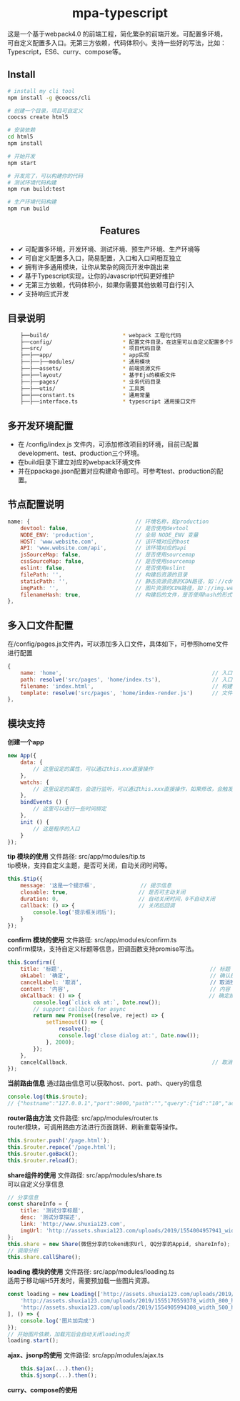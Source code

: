 <h1 align="center">mpa-typescript</h1>
这是一个基于webpack4.0 的前端工程，简化繁杂的前端开发。可配置多环境，可自定义配置多入口。无第三方依赖，代码体积小。支持一些好的写法，比如：Typescript，ES6、curry、compose等。

## Install

```bash
# install my cli tool
npm install -g @coocss/cli

# 创建一个目录，项目可自定义
coocss create html5

# 安装依赖
cd html5
npm install

# 开始开发
npm start

# 开发完了，可以构建你的代码
# 测试环境代码构建
npm run build:test

# 生产环境代码构建
npm run build
```

<h2 align="center">Features</h2>

- ✔︎ 可配置多环境，开发环境、测试环境、预生产环境、生产环境等
- ✔︎ 可自定义配置多入口，简易配置，入口和入口间相互独立
- ✔︎ 拥有许多通用模块，让你从繁杂的网页开发中跳出来
- ✔︎ 基于Typescript实现，让你的Javascript代码更好维护
- ✔ 无第三方依赖，代码体积小，如果你需要其他依赖可自行引入
- ✔ 支持响应式开发

## 目录说明
```bash
    ├──build/                       * webpack 工程化代码
    ├──config/                      * 配置文件目录，在这里可以自定义配置多个环境，多个入口文件
    ├──src/                         * 项目代码目录
    ├──├──app/                      * app实现
    ├──├──├──modules/               * 通用模块
    ├──├──assets/                   * 前端资源文件
    ├──├──layout/                   * 基于Ejs的模板文件
    ├──├──pages/                    * 业务代码目录
    ├──├──utis/                     * 工具类
    ├──├──constant.ts               * 通用常量
    ├──├──interface.ts              * typescript 通用接口文件
```

## 多开发环境配置
- 在 /config/index.js 文件内，可添加修改项目的环境，目前已配置development、test、production三个环境。
- 在build目录下建立对应的webpack环境文件
- 并在ppackage.json配置对应构建命令即可。可参考test、production的配置。

## 节点配置说明
```js
name: {                                 // 环境名称，如production
    devtool: false,                     // 是否使用devtool
    NODE_ENV: 'production',             // 全局 NODE_ENV 变量
    HOST: 'www.website.com',            // 该环境对应的host
    API: 'www.website.com/api',         // 该环境对应的api
    jsSourceMap: false,                 // 是否使用sourcemap
    cssSourceMap: false,                // 是否使用sourcemap
    eslint: false,                      // 是否使用eslint
    filePath: '',                       // 构建后资源的目录
    staticPath: '',                     // 静态资源资源的CDN路径，如：//cdn.website.com
    imgPath: '',                        // 图片资源的CDN路径，如：//img.website.com
    filenameHash: true,                 // 构建后的文件，是否使用hash的形式
},
```
## 多入口文件配置

在/config/pages.js文件内，可以添加多入口文件，具体如下，可参照home文件进行配置

```js
{
    name: 'home',                                               // 入口名称
    path: resolve('src/pages', 'home/index.ts'),                // 入口文件路径
    filename: 'index.html',                                     // 构建后的名称，支持目录如：onezero/index.html
    template: resolve('src/pages', 'home/index-render.js')      // 文件模板
},
```

## 模块支持
**创建一个app**

```js
new App({
    data: {
        // 这里设定的属性，可以通过this.xxx直接操作
    },
    watchs: {
        // 这里设定的属性，会进行监听，可以通过this.xxx直接操作，如果修改，会触发this.xxxHandler，可以在xxxHandler
    },
    bindEvents () {
        // 这里可以进行一些时间绑定
    },
    init () {
        // 这是程序的入口  
    }
});
```

**tip 模块的使用**
文件路径: src/app/modules/tip.ts <br />
tip模块，支持自定义主题，是否可关闭，自动关闭时间等。

```js 
this.$tip({
    message: '这是一个提示框',              // 提示信息
    closable: true,                      // 是否可主动关闭
    duration: 0,                         // 自动关闭时间，0不自动关闭
    callback: () => {                    // 关闭后回调
        console.log('提示框关闭后');
    }
});
```

**confirm 模块的使用**
文件路径: src/app/modules/confirm.ts <br />
confirm模块，支持自定义标题等信息，回调函数支持promise写法。

```js 
this.$confirm({
    title: '标题',                                              // 标题
    okLabel: '确定',                                            // 确认按钮，空则不显示，默认值: 确定
    cancelLabel: '取消‘,                                        // 取消按钮，空则不显示，默认值: 取消
    content: '内容',                                            // 内容
    okCallback: () => {                                        // 确定按钮回调，支持async、promise，可不传
        console.log(`click ok at:`, Date.now());
        // support callback for async
        return new Promise((resolve, reject) => {
            setTimeout(() => {
                resolve();
                console.log('close dialog at:', Date.now());
            }, 2000);
        });
    },
    cancelCallback,                                             // 取消按钮回调，可不传
});
```

**当前路由信息**
通过路由信息可以获取host、port、path、query的信息

```js
console.log(this.$route);
// {"hostname":"127.0.0.1","port":9000,"path":"","query":{"id":"10","action":"justdoit"}}
```

**router路由方法**
文件路径: src/app/modules/router.ts <br />
router模块，可调用路由方法进行页面跳转、刷新重载等操作。

```js
this.$router.push('/page.html');
this.$router.repace('/page.html');
this.$router.goBack();
this.$router.reload();
```

**share组件的使用**
文件路径: src/app/modules/share.ts <br />
可以自定义分享信息

```js
// 分享信息
const shareInfo = {
    title: '测试分享标题',
    desc: '测试分享描述',
    link: 'http://www.shuxia123.com',
    imgUrl: 'http://assets.shuxia123.com/uploads/2019/1554004957941_width_748_height_500.jpg'
};
this.share = new Share(微信分享的token请求Url, QQ分享的Appid, shareInfo);
// 调用分析
this.share.callShare();
```

**loading 模块的使用**
文件路径: src/app/modules/loading.ts <br />
适用于移动端H5开发时，需要预加载一些图片资源。

```js
const loading = new Loading(['http://assets.shuxia123.com/uploads/2019/1555171314834_width_1289_height_476.png',
    'http://assets.shuxia123.com/uploads/2019/1555170559378_width_800_height_349.png',
    'http://assets.shuxia123.com/uploads/2019/1554905994308_width_500_height_350.jpeg'
], () => {
    console.log('图片加完成')
});
// 开始图片依赖，加载完后会自动关闭loading页
loading.start();
```

**ajax、jsonp的使用**
文件路径: src/app/modules/ajax.ts <br />

```js
    this.$ajax(...).then();
    this.$jsonp(...).then();
```

**curry、compose的使用**